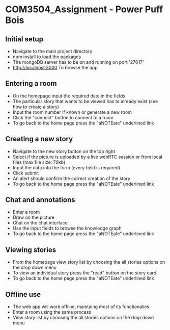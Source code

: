 # COM3504_Assignment - Power Puff Bois
## Initial setup

 * Navigate to the main project directory
 * npm install to load the packages
 * The mongoDB server has to be on and running on port '27017'
 * [http://localhost:3000](http://localhost:3000) To browse the app
 
 
 ## Entering a room
 
 * On the homepage input the required data in the fields
 * The particular story that wants to be viewed has to already exist (see how to create a story)
 * Input the room number if known or generate a new room
 * Click the "connect" button to connect to a room
 * To go back to the home page press the "aNOTEate" underlined link

 ## Creating a new story
 
 * Navigate to the new story button on the top right
 * Select if the picture is uploaded by a live webRTC session or from local files (max file size: 70kb)
 * Input the data into the form (every field is required)
 * Click submit
 * An alert should confirm the correct creation of the story
 * To go back to the home page press the "aNOTEate" underlined link
 

 ## Chat and annotations
 
 * Enter a room
 * Draw on the picture 
 * Chat on the chat interface
 * Use the input fields to browse the knowledge graph
 * To go back to the home page press the "aNOTEate" underlined link


 ## Viewing stories

 * From the homepage view story list by choosing the all stories options on the drop down menu
 * To view an individual story press the "read" button on the story card
 * To go back to the home page press the "aNOTEate" underlined link

 
 ## Offline use
 
 * The web app will work offline, maintaing most of its functionalies
 * Enter a room using the same process 
 * View story list by choosing the all stories options on the drop down menu

